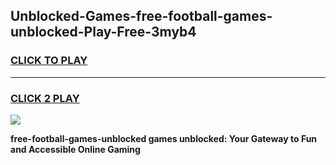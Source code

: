 
## Unblocked-Games-free-football-games-unblocked-Play-Free-3myb4
<h3>
<a href="https://premium76.site?title=free-football-games-unblocked&ref=18A">CLICK TO PLAY</a></h3>
<hr>

<h3>
<a href="https://premium76.site?title=free-football-games-unblocked&ref=18A">CLICK 2 PLAY</a>
  
</h3>

<a href="https://premium76.site?title=free-football-games-unblocked&ref=18A"><img src="https://clearcache.store/games.png"></a>


**free-football-games-unblocked games unblocked: Your Gateway to Fun and Accessible Online Gaming**
